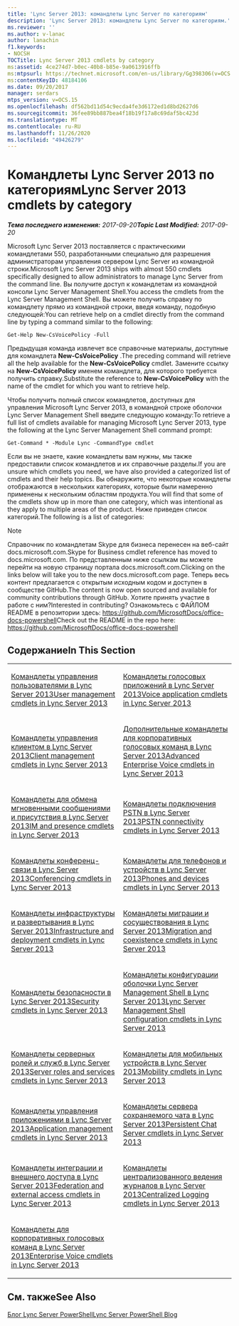 ```yaml
---
title: 'Lync Server 2013: командлеты Lync Server по категориям'
description: 'Lync Server 2013: командлеты Lync Server по категориям.'
ms.reviewer: ''
ms.author: v-lanac
author: lanachin
f1.keywords:
- NOCSH
TOCTitle: Lync Server 2013 cmdlets by category
ms:assetid: 4ce274d7-b0ec-40b8-b85e-9a0613916ffb
ms:mtpsurl: https://technet.microsoft.com/en-us/library/Gg398306(v=OCS.15)
ms:contentKeyID: 48184106
ms.date: 09/20/2017
manager: serdars
mtps_version: v=OCS.15
ms.openlocfilehash: df562bd11d54c9ecda4fe3d6172ed1d8bd2627d6
ms.sourcegitcommit: 36fee89bb887bea4f18b19f17a8c69daf5bc423d
ms.translationtype: MT
ms.contentlocale: ru-RU
ms.lasthandoff: 11/26/2020
ms.locfileid: "49426279"
---
```

# <a name="lync-server-2013-cmdlets-by-category"></a><span data-ttu-id="927d0-103">Командлеты Lync Server 2013 по категориям</span><span class="sxs-lookup"><span data-stu-id="927d0-103">Lync Server 2013 cmdlets by category</span></span>

<div data-xmlns="http://www.w3.org/1999/xhtml">

<div class="topic" data-xmlns="http://www.w3.org/1999/xhtml" data-msxsl="urn:schemas-microsoft-com:xslt" data-cs="https://msdn.microsoft.com/">

<div data-asp="https://msdn2.microsoft.com/asp">



</div>

<div id="mainSection">

<div id="mainBody"><span data-ttu-id="927d0-104">

<span> </span></span><span class="sxs-lookup"><span data-stu-id="927d0-104">

<span> </span></span></span>

<span data-ttu-id="927d0-105">_**Тема последнего изменения:** 2017-09-20_</span><span class="sxs-lookup"><span data-stu-id="927d0-105">_**Topic Last Modified:** 2017-09-20_</span></span>

<span data-ttu-id="927d0-106">Microsoft Lync Server 2013 поставляется с практическими командлетами 550, разработанными специально для разрешения администраторам управления сервером Lync Server из командной строки.</span><span class="sxs-lookup"><span data-stu-id="927d0-106">Microsoft Lync Server 2013 ships with almost 550 cmdlets specifically designed to allow administrators to manage Lync Server from the command line.</span></span> <span data-ttu-id="927d0-107">Вы получите доступ к командлетам из командной консоли Lync Server Management Shell.</span><span class="sxs-lookup"><span data-stu-id="927d0-107">You access the cmdlets from the Lync Server Management Shell.</span></span> <span data-ttu-id="927d0-108">Вы можете получить справку по командлету прямо из командной строки, введя команду, подобную следующей:</span><span class="sxs-lookup"><span data-stu-id="927d0-108">You can retrieve help on a cmdlet directly from the command line by typing a command similar to the following:</span></span>

    Get-Help New-CsVoicePolicy -Full

<span data-ttu-id="927d0-109">Предыдущая команда извлечет все справочные материалы, доступные для командлета **New-CsVoicePolicy** .</span><span class="sxs-lookup"><span data-stu-id="927d0-109">The preceding command will retrieve all the help available for the **New-CsVoicePolicy** cmdlet.</span></span> <span data-ttu-id="927d0-110">Замените ссылку на **New-CsVoicePolicy** именем командлета, для которого требуется получить справку.</span><span class="sxs-lookup"><span data-stu-id="927d0-110">Substitute the reference to **New-CsVoicePolicy** with the name of the cmdlet for which you want to retrieve help.</span></span>

<span data-ttu-id="927d0-111">Чтобы получить полный список командлетов, доступных для управления Microsoft Lync Server 2013, в командной строке оболочки Lync Server Management Shell введите следующую команду:</span><span class="sxs-lookup"><span data-stu-id="927d0-111">To retrieve a full list of cmdlets available for managing Microsoft Lync Server 2013, type the following at the Lync Server Management Shell command prompt:</span></span>

    Get-Command * -Module Lync -CommandType cmdlet

<span data-ttu-id="927d0-112">Если вы не знаете, какие командлеты вам нужны, мы также предоставили список командлетов и их справочные разделы.</span><span class="sxs-lookup"><span data-stu-id="927d0-112">If you are unsure which cmdlets you need, we have also provided a categorized list of cmdlets and their help topics.</span></span> <span data-ttu-id="927d0-113">Вы обнаружите, что некоторые командлеты отображаются в нескольких категориях, которые были намеренно применены к нескольким областям продукта.</span><span class="sxs-lookup"><span data-stu-id="927d0-113">You will find that some of the cmdlets show up in more than one category, which was intentional as they apply to multiple areas of the product.</span></span> <span data-ttu-id="927d0-114">Ниже приведен список категорий.</span><span class="sxs-lookup"><span data-stu-id="927d0-114">The following is a list of categories:</span></span>

<div>


> [!NOTE]
> <span data-ttu-id="927d0-115">Справочник по командлетам Skype для бизнеса перенесен на веб-сайт docs.microsoft.com.</span><span class="sxs-lookup"><span data-stu-id="927d0-115">Skype for Business cmdlet reference has moved to docs.microsoft.com.</span></span> <span data-ttu-id="927d0-116">По представленным ниже ссылкам вы можете перейти на новую страницу портала docs.microsoft.com.</span><span class="sxs-lookup"><span data-stu-id="927d0-116">Clicking on the links below will take you to the new docs.microsoft.com page.</span></span> <span data-ttu-id="927d0-117">Теперь весь контент предлагается с открытым исходным кодом и доступен в сообществе GitHub.</span><span class="sxs-lookup"><span data-stu-id="927d0-117">The content is now open sourced and available for community contributions through GitHub.</span></span> <span data-ttu-id="927d0-118">Хотите принять участие в работе с ним?</span><span class="sxs-lookup"><span data-stu-id="927d0-118">Interested in contributing?</span></span> <span data-ttu-id="927d0-119">Ознакомьтесь с ФАЙЛОМ README в репозитории здесь: <A href="https://github.com/microsoftdocs/office-docs-powershell">https://github.com/MicrosoftDocs/office-docs-powershell</A></span><span class="sxs-lookup"><span data-stu-id="927d0-119">Check out the README in the repo here: <A href="https://github.com/microsoftdocs/office-docs-powershell">https://github.com/MicrosoftDocs/office-docs-powershell</A></span></span>



</div>

<div>

## <a name="in-this-section"></a><span data-ttu-id="927d0-120">Содержание</span><span class="sxs-lookup"><span data-stu-id="927d0-120">In This Section</span></span>


<table>
<colgroup>
<col style="width: 50%" />
<col style="width: 50%" />
</colgroup>
<tbody>
<tr class="odd">
<td><p><span data-ttu-id="927d0-121"><a href="lync-server-2013-user-management-cmdlets.md">Командлеты управления пользователями в Lync Server 2013</a></span><span class="sxs-lookup"><span data-stu-id="927d0-121"><a href="lync-server-2013-user-management-cmdlets.md">User management cmdlets in Lync Server 2013</a></span></span></p></td>
<td><p><span data-ttu-id="927d0-122"><a href="lync-server-2013-voice-application-cmdlets.md">Командлеты голосовых приложений в Lync Server 2013</a></span><span class="sxs-lookup"><span data-stu-id="927d0-122"><a href="lync-server-2013-voice-application-cmdlets.md">Voice application cmdlets in Lync Server 2013</a></span></span></p></td>
</tr>
<tr class="even">
<td><p><span data-ttu-id="927d0-123"><a href="lync-server-2013-client-management-cmdlets.md">Командлеты управления клиентом в Lync Server 2013</a></span><span class="sxs-lookup"><span data-stu-id="927d0-123"><a href="lync-server-2013-client-management-cmdlets.md">Client management cmdlets in Lync Server 2013</a></span></span></p></td>
<td><p><span data-ttu-id="927d0-124"><a href="lync-server-2013-advanced-enterprise-voice-cmdlets.md">Дополнительные командлеты для корпоративных голосовых команд в Lync Server 2013</a></span><span class="sxs-lookup"><span data-stu-id="927d0-124"><a href="lync-server-2013-advanced-enterprise-voice-cmdlets.md">Advanced Enterprise Voice cmdlets in Lync Server 2013</a></span></span></p></td>
</tr>
<tr class="odd">
<td><p><span data-ttu-id="927d0-125"><a href="lync-server-2013-im-and-presence-cmdlets.md">Командлеты для обмена мгновенными сообщениями и присутствия в Lync Server 2013</a></span><span class="sxs-lookup"><span data-stu-id="927d0-125"><a href="lync-server-2013-im-and-presence-cmdlets.md">IM and presence cmdlets in Lync Server 2013</a></span></span></p></td>
<td><p><span data-ttu-id="927d0-126"><a href="lync-server-2013-pstn-connectivity-cmdlets.md">Командлеты подключения PSTN в Lync Server 2013</a></span><span class="sxs-lookup"><span data-stu-id="927d0-126"><a href="lync-server-2013-pstn-connectivity-cmdlets.md">PSTN connectivity cmdlets in Lync Server 2013</a></span></span></p></td>
</tr>
<tr class="even">
<td><p><span data-ttu-id="927d0-127"><a href="lync-server-2013-conferencing-cmdlets.md">Командлеты конференц-связи в Lync Server 2013</a></span><span class="sxs-lookup"><span data-stu-id="927d0-127"><a href="lync-server-2013-conferencing-cmdlets.md">Conferencing cmdlets in Lync Server 2013</a></span></span></p></td>
<td><p><span data-ttu-id="927d0-128"><a href="lync-server-2013-phones-and-devices-cmdlets.md">Командлеты для телефонов и устройств в Lync Server 2013</a></span><span class="sxs-lookup"><span data-stu-id="927d0-128"><a href="lync-server-2013-phones-and-devices-cmdlets.md">Phones and devices cmdlets in Lync Server 2013</a></span></span></p></td>
</tr>
<tr class="odd">
<td><p><span data-ttu-id="927d0-129"><a href="lync-server-2013-infrastructure-and-deployment-cmdlets.md">Командлеты инфраструктуры и развертывания в Lync Server 2013</a></span><span class="sxs-lookup"><span data-stu-id="927d0-129"><a href="lync-server-2013-infrastructure-and-deployment-cmdlets.md">Infrastructure and deployment cmdlets in Lync Server 2013</a></span></span></p></td>
<td><p><span data-ttu-id="927d0-130"><a href="lync-server-2013-migration-and-coexistence-cmdlets.md">Командлеты миграции и сосуществования в Lync Server 2013</a></span><span class="sxs-lookup"><span data-stu-id="927d0-130"><a href="lync-server-2013-migration-and-coexistence-cmdlets.md">Migration and coexistence cmdlets in Lync Server 2013</a></span></span></p></td>
</tr>
<tr class="even">
<td><p><span data-ttu-id="927d0-131"><a href="lync-server-2013-security-cmdlets.md">Командлеты безопасности в Lync Server 2013</a></span><span class="sxs-lookup"><span data-stu-id="927d0-131"><a href="lync-server-2013-security-cmdlets.md">Security cmdlets in Lync Server 2013</a></span></span></p></td>
<td><p><span data-ttu-id="927d0-132"><a href="lync-server-2013-lync-server-management-shell-configuration-cmdlets.md">Командлеты конфигурации оболочки Lync Server Management Shell в Lync Server 2013</a></span><span class="sxs-lookup"><span data-stu-id="927d0-132"><a href="lync-server-2013-lync-server-management-shell-configuration-cmdlets.md">Lync Server Management Shell configuration cmdlets in Lync Server 2013</a></span></span></p></td>
</tr>
<tr class="odd">
<td><p><span data-ttu-id="927d0-133"><a href="lync-server-2013-server-roles-and-services-cmdlets.md">Командлеты серверных ролей и служб в Lync Server 2013</a></span><span class="sxs-lookup"><span data-stu-id="927d0-133"><a href="lync-server-2013-server-roles-and-services-cmdlets.md">Server roles and services cmdlets in Lync Server 2013</a></span></span></p></td>
<td><p><span data-ttu-id="927d0-134"><a href="lync-server-2013-mobility-cmdlets.md">Командлеты для мобильных устройств в Lync Server 2013</a></span><span class="sxs-lookup"><span data-stu-id="927d0-134"><a href="lync-server-2013-mobility-cmdlets.md">Mobility cmdlets in Lync Server 2013</a></span></span></p></td>
</tr>
<tr class="even">
<td><p><span data-ttu-id="927d0-135"><a href="lync-server-2013-application-management-cmdlets.md">Командлеты управления приложениями в Lync Server 2013</a></span><span class="sxs-lookup"><span data-stu-id="927d0-135"><a href="lync-server-2013-application-management-cmdlets.md">Application management cmdlets in Lync Server 2013</a></span></span></p></td>
<td><p><span data-ttu-id="927d0-136"><a href="lync-server-2013-persistent-chat-server-cmdlets.md">Командлеты сервера сохраняемого чата в Lync Server 2013</a></span><span class="sxs-lookup"><span data-stu-id="927d0-136"><a href="lync-server-2013-persistent-chat-server-cmdlets.md">Persistent Chat Server cmdlets in Lync Server 2013</a></span></span></p></td>
</tr>
<tr class="odd">
<td><p><span data-ttu-id="927d0-137"><a href="lync-server-2013-federation-and-external-access-cmdlets.md">Командлеты интеграции и внешнего доступа в Lync Server 2013</a></span><span class="sxs-lookup"><span data-stu-id="927d0-137"><a href="lync-server-2013-federation-and-external-access-cmdlets.md">Federation and external access cmdlets in Lync Server 2013</a></span></span></p></td>
<td><p><span data-ttu-id="927d0-138"><a href="lync-server-2013-centralized-logging-cmdlets.md">Командлеты централизованного ведения журналов в Lync Server 2013</a></span><span class="sxs-lookup"><span data-stu-id="927d0-138"><a href="lync-server-2013-centralized-logging-cmdlets.md">Centralized Logging cmdlets in Lync Server 2013</a></span></span></p></td>
</tr>
<tr class="even">
<td><p><span data-ttu-id="927d0-139"><a href="lync-server-2013-enterprise-voice-cmdlets.md">Командлеты для корпоративных голосовых команд в Lync Server 2013</a></span><span class="sxs-lookup"><span data-stu-id="927d0-139"><a href="lync-server-2013-enterprise-voice-cmdlets.md">Enterprise Voice cmdlets in Lync Server 2013</a></span></span></p></td>
<td></td>
</tr>
</tbody>
</table>


</div>

<div>

## <a name="see-also"></a><span data-ttu-id="927d0-140">См. также</span><span class="sxs-lookup"><span data-stu-id="927d0-140">See Also</span></span>


[<span data-ttu-id="927d0-141">Блог Lync Server PowerShell</span><span class="sxs-lookup"><span data-stu-id="927d0-141">Lync Server PowerShell Blog</span></span>](https://go.microsoft.com/fwlink/p/?linkid=203150)  
  

<span data-ttu-id="927d0-142"></div>

</div>

<span> </span>

</div>

</div>

</span><span class="sxs-lookup"><span data-stu-id="927d0-142"></div>

</div>

<span> </span>

</div>

</div>

</span></span></div>

